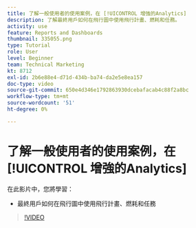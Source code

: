 ```yaml
---
title: 了解一般使用者的使用案例，在 [!UICONTROL 增強的Analytics]
description: 了解最終用戶如何在飛行圖中使用飛行計畫、燃耗和任務。
activity: use
feature: Reports and Dashboards
thumbnail: 335055.png
type: Tutorial
role: User
level: Beginner
team: Technical Marketing
kt: 8712
exl-id: 2b6e88e4-d71d-434b-ba74-da2e5e8ea157
doc-type: video
source-git-commit: 650e4d346e1792863930dcebafacab4c88f2a8bc
workflow-type: tm+mt
source-wordcount: '51'
ht-degree: 0%

---
```


# 了解一般使用者的使用案例，在 [!UICONTROL 增強的Analytics]

在此影片中，您將學習：

* 最終用戶如何在飛行圖中使用飛行計畫、燃耗和任務

>[!VIDEO](https://video.tv.adobe.com/v/335055/?quality=12&learn=on)

